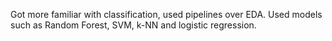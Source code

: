 Got more familiar with classification, used pipelines over EDA. Used models such as Random Forest, SVM, k-NN and logistic regression. 
